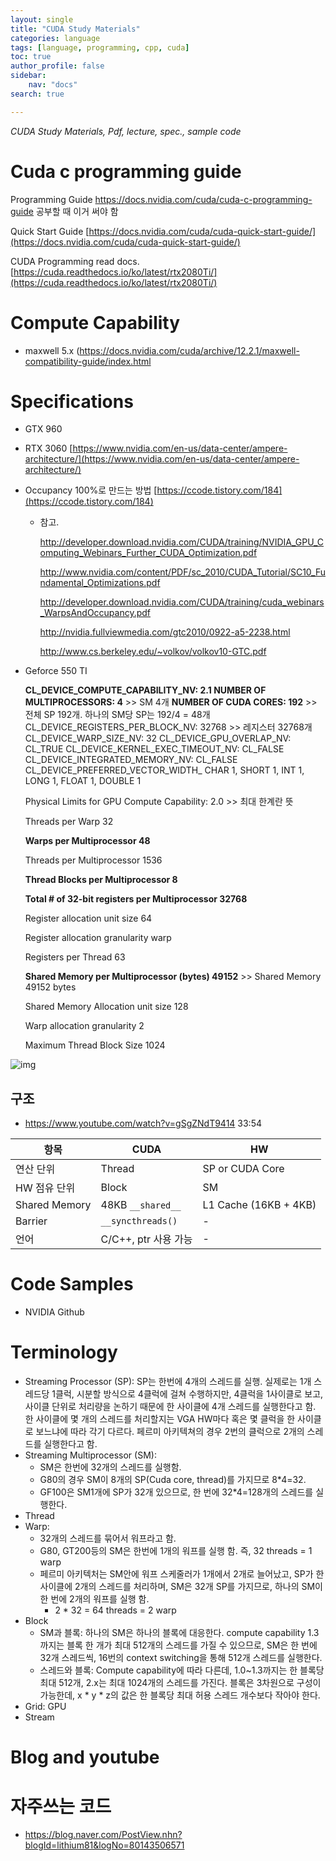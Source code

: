 ```yaml
---
layout: single
title: "CUDA Study Materials"
categories: language
tags: [language, programming, cpp, cuda]
toc: true
author_profile: false
sidebar:
    nav: "docs"
search: true

---
```


*CUDA Study Materials, Pdf, lecture, spec., sample code*



# Cuda c programming guide

Programming Guide https://docs.nvidia.com/cuda/cuda-c-programming-guide 공부할 때 이거 써야 함

Quick Start Guide [https://docs.nvidia.com/cuda/cuda-quick-start-guide/](https://docs.nvidia.com/cuda/cuda-quick-start-guide/)

CUDA Programming read docs. [https://cuda.readthedocs.io/ko/latest/rtx2080Ti/](https://cuda.readthedocs.io/ko/latest/rtx2080Ti/)



# Compute Capability

- maxwell 5.x (https://docs.nvidia.com/cuda/archive/12.2.1/maxwell-compatibility-guide/index.html



# Specifications

- GTX 960
- RTX 3060 [https://www.nvidia.com/en-us/data-center/ampere-architecture/](https://www.nvidia.com/en-us/data-center/ampere-architecture/)



- Occupancy 100%로 만드는 방법 [https://ccode.tistory.com/184](https://ccode.tistory.com/184)

  - 참고.

    http://developer.download.nvidia.com/CUDA/training/NVIDIA_GPU_Computing_Webinars_Further_CUDA_Optimization.pdf

    http://www.nvidia.com/content/PDF/sc_2010/CUDA_Tutorial/SC10_Fundamental_Optimizations.pdf

    http://developer.download.nvidia.com/CUDA/training/cuda_webinars_WarpsAndOccupancy.pdf

    http://nvidia.fullviewmedia.com/gtc2010/0922-a5-2238.html

    http://www.cs.berkeley.edu/~volkov/volkov10-GTC.pdf

- Geforce 550 TI

  **CL_DEVICE_COMPUTE_CAPABILITY_NV: 2.1
  NUMBER OF MULTIPROCESSORS: 4** >> SM 4개
  **NUMBER OF CUDA CORES: 192** >> 전체 SP 192개. 하나의 SM당 SP는 192/4 = 48개
  CL_DEVICE_REGISTERS_PER_BLOCK_NV: 32768 >> 레지스터 32768개
  CL_DEVICE_WARP_SIZE_NV: 32
  CL_DEVICE_GPU_OVERLAP_NV: CL_TRUE
  CL_DEVICE_KERNEL_EXEC_TIMEOUT_NV: CL_FALSE
  CL_DEVICE_INTEGRATED_MEMORY_NV: CL_FALSE
  CL_DEVICE_PREFERRED_VECTOR_WIDTH_<t> CHAR 1, SHORT 1, INT 1, LONG 1, FLOAT 1, DOUBLE 1

  

  Physical Limits for GPU Compute Capability:	2.0 >> 최대 한계란 뜻

  Threads per Warp	32

  **Warps per Multiprocessor	48** 

  Threads per Multiprocessor	1536

  **Thread Blocks per Multiprocessor	8**

  **Total # of 32-bit registers per Multiprocessor	32768**

  Register allocation unit size	64

  Register allocation granularity	warp

  Registers per Thread	63

  **Shared Memory per Multiprocessor (bytes)	49152** >> Shared Memory 49152 bytes

  Shared Memory Allocation unit size	128

  Warp allocation granularity	2

  Maximum Thread Block Size	1024

![img](https://t1.daumcdn.net/cfile/tistory/16282136509A061507)

## 구조

- https://www.youtube.com/watch?v=gSgZNdT9414 33:54


| 항목            | CUDA               | HW               |
|-----------------|--------------------|------------------|
| 연산 단위       | Thread             | SP or CUDA Core  |
| HW 점유 단위    | Block              | SM               |
| Shared Memory   | 48KB `__shared__`  | L1 Cache (16KB + 4KB) |
| Barrier         | `__syncthreads()`  | -                |
| 언어            | C/C++, ptr 사용 가능 | -                |




# Code Samples

- NVIDIA Github 



# Terminology

- Streaming Processor (SP): SP는 한번에 4개의 스레드를 실행. 실제로는 1개 스레드당 1클럭, 시분할 방식으로 4클럭에 걸쳐 수행하지만, 4클럭을 1사이클로 보고, 사이클 단위로 처리량을 논하기 때문에 한 사이클에 4개 스레드를 실행한다고 함. 한 사이클에 몇 개의 스레드를 처리할지는 VGA HW마다 혹은 몇 클럭을 한 사이클로 보느냐에 따라 각기 다르다. 페르미 아키텍쳐의 경우 2번의 클럭으로 2개의 스레드를 실행한다고 함.
- Streaming Multiprocessor (SM): 
  - SM은 한번에 32개의 스레드를 실행함. 
  - G80의 경우 SM이 8개의 SP(Cuda core, thread)를 가지므로 8*4=32. 
  - GF100은 SM1개에 SP가 32개 있으므로,  한 번에 32*4=128개의 스레드를 실행한다.
- Thread
- Warp: 
  - 32개의 스레드를 묶어서 워프라고 함.
  - G80, GT200등의 SM은 한번에 1개의 워프를 실행 함. 즉, 32 threads = 1 warp
  - 페르미 아키텍처는 SM안에 워프 스케줄러가 1개에서 2개로 늘어났고, SP가 한 사이클에 2개의 스레드를 처리하며, SM은 32개 SP를 가지므로, 하나의 SM이 한 번에 2개의 워프를 실행 함. 
    - 2 * 32 = 64 threads = 2 warp
- Block
  - SM과 블록: 하나의 SM은 하나의 블록에 대응한다. compute capability 1.3까지는 블록 한 개가 최대 512개의 스레드를 가질 수 있으므로, SM은 한 번에 32개 스레드씩, 16번의 context switching을 통해 512개 스레드를 실행한다.
  - 스레드와 블록: Compute capability에 따라 다른데, 1.0~1.3까지는 한 블록당 최대 512개, 2.x는 최대 1024개의 스레드를 가진다. 블록은 3차원으로 구성이 가능한데, x * y * z의 값은 한 블록당 최대 허용 스레드 개수보다 작아야 한다.
- Grid: GPU
- Stream



# Blog and youtube





# 자주쓰는 코드

- https://blog.naver.com/PostView.nhn?blogId=lithium81&logNo=80143506571